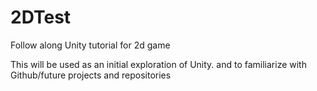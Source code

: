 # 2DTest
Follow along Unity tutorial for 2d game

This will be used as an initial exploration of Unity.  and to familiarize with Github/future projects and repositories
